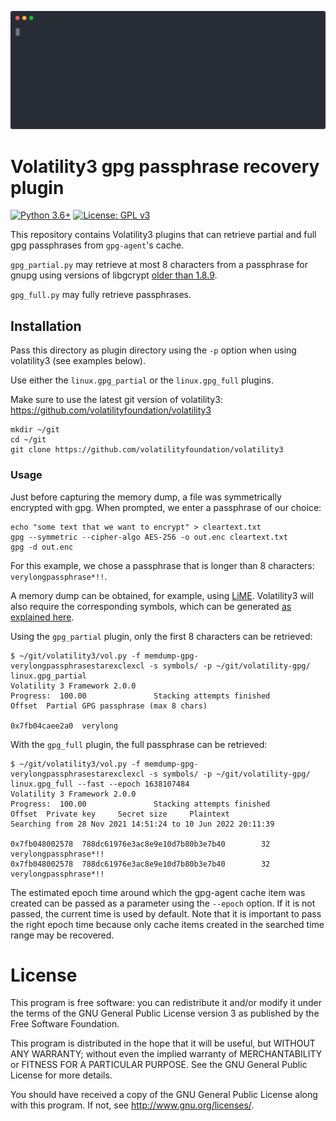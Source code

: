 ![Asciinema demo](gpg-demo-typed-window.svg)

# Volatility3 gpg passphrase recovery plugin

[![Python 3.6+](https://img.shields.io/badge/python-3.6+-green.svg)](https://docs.python.org/3.6/whatsnew/) [![License: GPL v3](https://img.shields.io/badge/license-GPL%20v3-blue.svg)](http://www.gnu.org/licenses/gpl-3.0)

This repository contains Volatility3 plugins that can retrieve partial and full gpg passphrases from `gpg-agent`'s cache.

`gpg_partial.py` may retrieve at most 8 characters from a passphrase for gnupg using versions of libgcrypt [older than 1.8.9](https://dev.gnupg.org/T5597).

`gpg_full.py` may fully retrieve passphrases.

## Installation

Pass this directory as plugin directory using the `-p` option when using volatility3 (see examples below).

Use either the `linux.gpg_partial` or the `linux.gpg_full` plugins.

Make sure to use the latest git version of volatility3: https://github.com/volatilityfoundation/volatility3

```
mkdir ~/git
cd ~/git
git clone https://github.com/volatilityfoundation/volatility3
```

### Usage


Just before capturing the memory dump, a file was symmetrically encrypted with gpg. When prompted, we enter a passphrase of our choice:

```
echo "some text that we want to encrypt" > cleartext.txt
gpg --symmetric --cipher-algo AES-256 -o out.enc cleartext.txt
gpg -d out.enc
```

For this example, we chose a passphrase that is longer than 8 characters: `verylongpassphrase*!!`.

A memory dump can be obtained, for example, using [LiME](https://github.com/504ensicsLabs/LiME).
Volatility3 will also require the corresponding symbols, which can be generated [as explained here](https://volatility3.readthedocs.io/en/latest/symbol-tables.html).

Using the `gpg_partial` plugin, only the first 8 characters can be retrieved:

```
$ ~/git/volatility3/vol.py -f memdump-gpg-verylongpassphrasestarexclexcl -s symbols/ -p ~/git/volatility-gpg/ linux.gpg_partial
Volatility 3 Framework 2.0.0
Progress:  100.00               Stacking attempts finished                 
Offset  Partial GPG passphrase (max 8 chars)

0x7fb04caee2a0  verylong

```

With the `gpg_full` plugin, the full passphrase can be retrieved:

```
$ ~/git/volatility3/vol.py -f memdump-gpg-verylongpassphrasestarexclexcl -s symbols/ -p ~/git/volatility-gpg/ linux.gpg_full --fast --epoch 1638107484
Volatility 3 Framework 2.0.0
Progress:  100.00               Stacking attempts finished                 
Offset  Private key     Secret size     Plaintext
Searching from 28 Nov 2021 14:51:24 to 10 Jun 2022 20:11:39

0x7fb048002578  788dc61976e3ac8e9e10d7b80b3e7b40        32      verylongpassphrase*!!
0x7fb048002578  788dc61976e3ac8e9e10d7b80b3e7b40        32      verylongpassphrase*!!
```

The estimated epoch time around which the gpg-agent cache item was created can be passed as a parameter using the `--epoch` option.
If it is not passed, the current time is used by default.
Note that it is important to pass the right epoch time because only cache items created in the searched time range may be recovered.

# License

This program is free software: you can redistribute it and/or modify it under the terms of the GNU General Public License version 3 as published by the Free Software Foundation.

This program is distributed in the hope that it will be useful, but WITHOUT ANY WARRANTY; without even the implied warranty of MERCHANTABILITY or FITNESS FOR A PARTICULAR PURPOSE. See the GNU General Public License for more details.

You should have received a copy of the GNU General Public License along with this program. If not, see http://www.gnu.org/licenses/.
